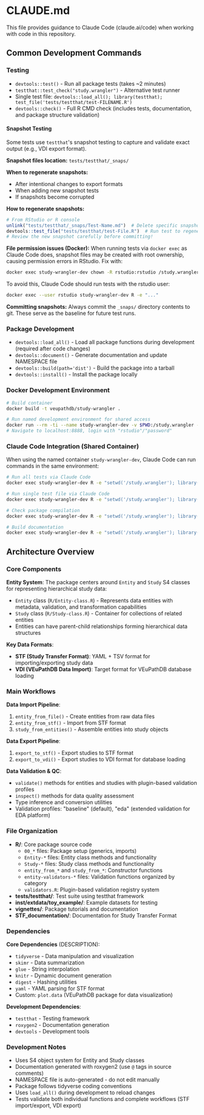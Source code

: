 # CLAUDE.md

This file provides guidance to Claude Code (claude.ai/code) when working with code in this repository.

## Common Development Commands

### Testing
- `devtools::test()` - Run all package tests (takes ~2 minutes)
- `testthat::test_check("study.wrangler")` - Alternative test runner
- Single test file: `devtools::load_all(); library(testthat); test_file('tests/testthat/test-FILENAME.R')`
- `devtools::check()` - Full R CMD check (includes tests, documentation, and package structure validation)

#### Snapshot Testing
Some tests use `testthat`'s snapshot testing to capture and validate exact output (e.g., VDI export format).

**Snapshot files location:** `tests/testthat/_snaps/`

**When to regenerate snapshots:**
- After intentional changes to export formats
- When adding new snapshot tests
- If snapshots become corrupted

**How to regenerate snapshots:**
```r
# From RStudio or R console
unlink("tests/testthat/_snaps/Test-Name.md")  # Delete specific snapshot
devtools::test_file("tests/testthat/test-File.R")  # Run test to regenerate
# Review the new snapshot carefully before committing!
```

**File permission issues (Docker):**
When running tests via `docker exec` as Claude Code does, snapshot files may be created with root ownership, causing permission errors in RStudio. Fix with:
```bash
docker exec study-wrangler-dev chown -R rstudio:rstudio /study.wrangler/tests/testthat/_snaps
```

To avoid this, Claude Code should run tests with the rstudio user:
```bash
docker exec --user rstudio study-wrangler-dev R -e "..."
```

**Committing snapshots:** Always commit the `_snaps/` directory contents to git. These serve as the baseline for future test runs.

### Package Development
- `devtools::load_all()` - Load all package functions during development (required after code changes)
- `devtools::document()` - Generate documentation and update NAMESPACE file
- `devtools::build(path='dist')` - Build the package into a tarball
- `devtools::install()` - Install the package locally

### Docker Development Environment
```bash
# Build container
docker build -t veupathdb/study-wrangler .

# Run named development environment for shared access
docker run --rm -ti --name study-wrangler-dev -v $PWD:/study.wrangler -e PASSWORD=password -p 8888:8787 veupathdb/study-wrangler
# Navigate to localhost:8888, login with "rstudio"/"password"
```

### Claude Code Integration (Shared Container)
When using the named container `study-wrangler-dev`, Claude Code can run commands in the same environment:
```bash
# Run all tests via Claude Code
docker exec study-wrangler-dev R -e "setwd('/study.wrangler'); library(devtools); test()"

# Run single test file via Claude Code  
docker exec study-wrangler-dev R -e "setwd('/study.wrangler'); library(devtools); load_all(); library(testthat); test_file('tests/testthat/test-Entity-categories.R')"

# Check package compilation
docker exec study-wrangler-dev R -e "setwd('/study.wrangler'); library(devtools); load_all()"

# Build documentation
docker exec study-wrangler-dev R -e "setwd('/study.wrangler'); library(devtools); document()"
```

## Architecture Overview

### Core Components

**Entity System**: The package centers around `Entity` and `Study` S4 classes for representing hierarchical study data:
- `Entity` class (`R/Entity-class.R`) - Represents data entities with metadata, validation, and transformation capabilities
- `Study` class (`R/Study-class.R`) - Container for collections of related entities
- Entities can have parent-child relationships forming hierarchical data structures

**Key Data Formats**:
- **STF (Study Transfer Format)**: YAML + TSV format for importing/exporting study data
- **VDI (VEuPathDB Data Import)**: Target format for VEuPathDB database loading

### Main Workflows

**Data Import Pipeline**:
1. `entity_from_file()` - Create entities from raw data files
2. `entity_from_stf()` - Import from STF format
3. `study_from_entities()` - Assemble entities into study objects

**Data Export Pipeline**:
1. `export_to_stf()` - Export studies to STF format
2. `export_to_vdi()` - Export studies to VDI format for database loading

**Data Validation & QC**:
- `validate()` methods for entities and studies with plugin-based validation profiles
- `inspect()` methods for data quality assessment
- Type inference and conversion utilities
- Validation profiles: "baseline" (default), "eda" (extended validation for EDA platform)

### File Organization

- **R/**: Core package source code
  - `00_*` files: Package setup (generics, imports)
  - `Entity-*` files: Entity class methods and functionality
  - `Study-*` files: Study class methods and functionality
  - `entity_from_*` and `study_from_*`: Constructor functions
  - `entity-validators-*` files: Validation functions organized by category
  - `validators.R`: Plugin-based validation registry system
- **tests/testthat/**: Test suite using testthat framework
- **inst/extdata/toy_example/**: Example datasets for testing
- **vignettes/**: Package tutorials and documentation
- **STF_documentation/**: Documentation for Study Transfer Format

### Dependencies

**Core Dependencies** (DESCRIPTION):
- `tidyverse` - Data manipulation and visualization
- `skimr` - Data summarization
- `glue` - String interpolation
- `knitr` - Dynamic document generation
- `digest` - Hashing utilities
- `yaml` - YAML parsing for STF format
- Custom: `plot.data` (VEuPathDB package for data visualization)

**Development Dependencies**:
- `testthat` - Testing framework
- `roxygen2` - Documentation generation
- `devtools` - Development tools

### Development Notes

- Uses S4 object system for Entity and Study classes
- Documentation generated with roxygen2 (use `@` tags in source comments)
- NAMESPACE file is auto-generated - do not edit manually
- Package follows tidyverse coding conventions
- Uses `load_all()` during development to reload changes
- Tests validate both individual functions and complete workflows (STF import/export, VDI export)